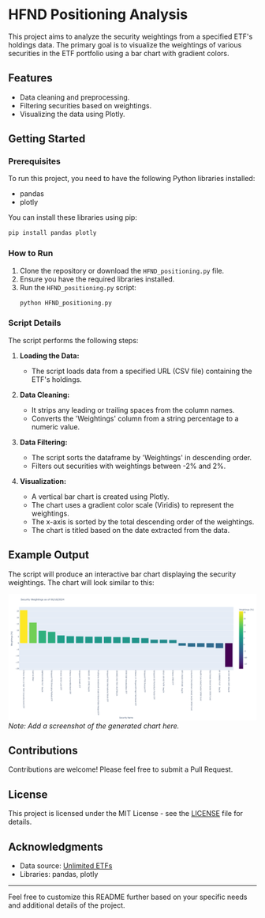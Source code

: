 
# HFND Positioning Analysis

This project aims to analyze the security weightings from a specified ETF's holdings data. The primary goal is to visualize the weightings of various securities in the ETF portfolio using a bar chart with gradient colors. 

## Features
- Data cleaning and preprocessing.
- Filtering securities based on weightings.
- Visualizing the data using Plotly.

## Getting Started

### Prerequisites

To run this project, you need to have the following Python libraries installed:
- pandas
- plotly

You can install these libraries using pip:
```bash
pip install pandas plotly
```

### How to Run

1. Clone the repository or download the `HFND_positioning.py` file.
2. Ensure you have the required libraries installed.
3. Run the `HFND_positioning.py` script:
   ```bash
   python HFND_positioning.py
   ```

### Script Details

The script performs the following steps:

1. **Loading the Data:**
   - The script loads data from a specified URL (CSV file) containing the ETF's holdings.

2. **Data Cleaning:**
   - It strips any leading or trailing spaces from the column names.
   - Converts the 'Weightings' column from a string percentage to a numeric value.

3. **Data Filtering:**
   - The script sorts the dataframe by 'Weightings' in descending order.
   - Filters out securities with weightings between -2% and 2%.

4. **Visualization:**
   - A vertical bar chart is created using Plotly.
   - The chart uses a gradient color scale (Viridis) to represent the weightings.
   - The x-axis is sorted by the total descending order of the weightings.
   - The chart is titled based on the date extracted from the data.

## Example Output

The script will produce an interactive bar chart displaying the security weightings. The chart will look similar to this:

![Example Chart](example_chart.png) *Note: Add a screenshot of the generated chart here.*

## Contributions

Contributions are welcome! Please feel free to submit a Pull Request.

## License

This project is licensed under the MIT License - see the [LICENSE](LICENSE) file for details.

## Acknowledgments

- Data source: [Unlimited ETFs](https://www.unlimitedetfs.com/)
- Libraries: pandas, plotly

---

Feel free to customize this README further based on your specific needs and additional details of the project.
